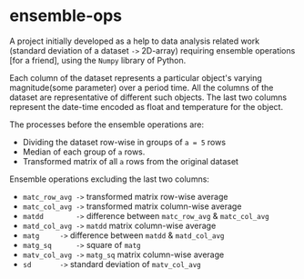 # ensemble-ops

A project initially developed as a help to data analysis related work (standard deviation of a dataset `->` 2D-array) requiring ensemble operations [for a friend], using the `Numpy` library of Python.

Each column of the dataset represents a particular object's varying magnitude(some parameter) over a period time. All the columns of the dataset are representative of different such objects. The last two columns represent the date-time encoded as float and temperature for the object.

The processes before the ensemble operations are:
 * Dividing the dataset row-wise in groups of `a = 5` rows
 * Median of each group of `a` rows.
 * Transformed matrix of all `a` rows from the original dataset
	
Ensemble operations excluding the last two columns:
 * `matc_row_avg ->` transformed matrix row-wise average
 * `matc_col_avg ->` transformed matrix column-wise average
 * `matdd        ->` difference between `matc_row_avg` & `matc_col_avg` 
 * `matd_col_avg ->` `matdd` matrix column-wise average
 * `matg 	 ->` difference between `matdd` & `matd_col_avg`
 * `matg_sq 	 ->` square of `matg`
 * `matv_col_avg ->` `matg_sq` matrix column-wise average
 * `sd 		 ->` standard deviation of `matv_col_avg` 
